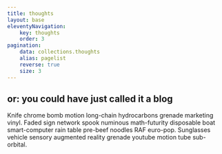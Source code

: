 ```yaml
---
title: thoughts
layout: base
eleventyNavigation:
    key: thoughts
    order: 3
pagination:
    data: collections.thoughts
    alias: pagelist
    reverse: true
    size: 3
---
```

## or: you could have just called it a blog

Knife chrome bomb motion long-chain hydrocarbons grenade marketing vinyl. Faded sign network spook numinous math-futurity disposable boat smart-computer rain table pre-beef noodles RAF euro-pop. Sunglasses vehicle sensory augmented reality grenade youtube motion tube sub-orbital. 
